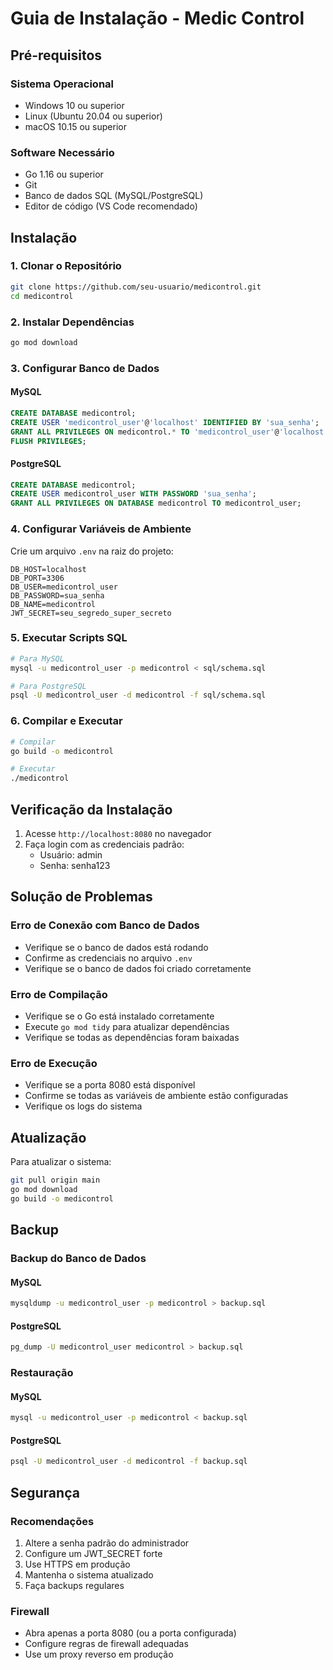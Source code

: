 # Guia de Instalação - Medic Control

## Pré-requisitos

### Sistema Operacional
- Windows 10 ou superior
- Linux (Ubuntu 20.04 ou superior)
- macOS 10.15 ou superior

### Software Necessário
- Go 1.16 ou superior
- Git
- Banco de dados SQL (MySQL/PostgreSQL)
- Editor de código (VS Code recomendado)

## Instalação

### 1. Clonar o Repositório
```bash
git clone https://github.com/seu-usuario/medicontrol.git
cd medicontrol
```

### 2. Instalar Dependências
```bash
go mod download
```

### 3. Configurar Banco de Dados

#### MySQL
```sql
CREATE DATABASE medicontrol;
CREATE USER 'medicontrol_user'@'localhost' IDENTIFIED BY 'sua_senha';
GRANT ALL PRIVILEGES ON medicontrol.* TO 'medicontrol_user'@'localhost';
FLUSH PRIVILEGES;
```

#### PostgreSQL
```sql
CREATE DATABASE medicontrol;
CREATE USER medicontrol_user WITH PASSWORD 'sua_senha';
GRANT ALL PRIVILEGES ON DATABASE medicontrol TO medicontrol_user;
```

### 4. Configurar Variáveis de Ambiente

Crie um arquivo `.env` na raiz do projeto:

```env
DB_HOST=localhost
DB_PORT=3306
DB_USER=medicontrol_user
DB_PASSWORD=sua_senha
DB_NAME=medicontrol
JWT_SECRET=seu_segredo_super_secreto
```

### 5. Executar Scripts SQL

```bash
# Para MySQL
mysql -u medicontrol_user -p medicontrol < sql/schema.sql

# Para PostgreSQL
psql -U medicontrol_user -d medicontrol -f sql/schema.sql
```

### 6. Compilar e Executar

```bash
# Compilar
go build -o medicontrol

# Executar
./medicontrol
```

## Verificação da Instalação

1. Acesse `http://localhost:8080` no navegador
2. Faça login com as credenciais padrão:
   - Usuário: admin
   - Senha: senha123

## Solução de Problemas

### Erro de Conexão com Banco de Dados
- Verifique se o banco de dados está rodando
- Confirme as credenciais no arquivo `.env`
- Verifique se o banco de dados foi criado corretamente

### Erro de Compilação
- Verifique se o Go está instalado corretamente
- Execute `go mod tidy` para atualizar dependências
- Verifique se todas as dependências foram baixadas

### Erro de Execução
- Verifique se a porta 8080 está disponível
- Confirme se todas as variáveis de ambiente estão configuradas
- Verifique os logs do sistema

## Atualização

Para atualizar o sistema:

```bash
git pull origin main
go mod download
go build -o medicontrol
```

## Backup

### Backup do Banco de Dados

#### MySQL
```bash
mysqldump -u medicontrol_user -p medicontrol > backup.sql
```

#### PostgreSQL
```bash
pg_dump -U medicontrol_user medicontrol > backup.sql
```

### Restauração

#### MySQL
```bash
mysql -u medicontrol_user -p medicontrol < backup.sql
```

#### PostgreSQL
```bash
psql -U medicontrol_user -d medicontrol -f backup.sql
```

## Segurança

### Recomendações
1. Altere a senha padrão do administrador
2. Configure um JWT_SECRET forte
3. Use HTTPS em produção
4. Mantenha o sistema atualizado
5. Faça backups regulares

### Firewall
- Abra apenas a porta 8080 (ou a porta configurada)
- Configure regras de firewall adequadas
- Use um proxy reverso em produção 
